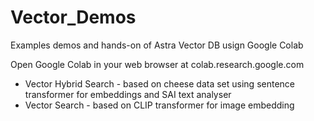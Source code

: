 # Vector_Demos
Examples demos and hands-on of Astra Vector DB usign Google Colab


Open Google Colab in your web browser at colab.research.google.com

*  Vector Hybrid Search - based on cheese data set using sentence transformer for embeddings and SAI text analyser
*  Vector Search - based on CLIP transformer for image embedding


